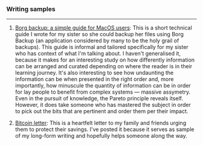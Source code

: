 
### Writing samples
---

1. [Borg backup: a simple guide for MacOS users](borg-guide.md): This is a short technical guide I wrote for my sister so she could backup her files using Borg Backup (an application considered by many to be the holy grail of backups). This guide is informal and tailored specifically for my sister who has context of what I'm talking about. I haven't generalised it, because it makes for an interesting study on how differently information can be arranged and curated depending on where the reader is in their learning journey. It's also interesting to see how undaunting the information can be when presented in the right order and, more importantly, how minuscule the quantity of information can be in order for lay people to benefit from complex systems — massive assymetry. Even in the pursuit of knowledge, the Pareto principle reveals itself. However, it does take someone who has mastered the subject in order to pick out the bits that are pertinent and order them per their impact.

2. [Bitcoin letter](bitcoin-letter.md): This is a heartfelt letter to my family and friends urging them to protect their savings. I've posted it because it serves as sample of my long-form writing and hopefully helps someone along the way.